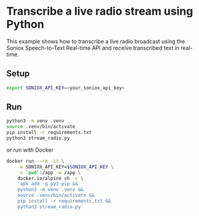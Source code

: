 # Transcribe a live radio stream using Python

This example shows how to transcribe a live radio broadcast using the
Soniox Speech-to-Text Real-time API and receive transcribed text in real-time.

## Setup

```sh
export SONIOX_API_KEY=<your_soniox_api_key>
```

## Run

```sh
python3 -m venv .venv
source .venv/bin/activate
pip install -r requirements.txt
python3 stream_radio.py
```

or run with Docker

```sh
docker run --rm -it \
    -e SONIOX_API_KEY=$SONIOX_API_KEY \
    -v `pwd`:/app -w /app \
    docker.io/alpine sh -c \
    'apk add -q py3-pip &&
    python3 -m venv .venv &&
    source .venv/bin/activate &&
    pip install -r requirements.txt &&
    python3 stream_radio.py'
```

